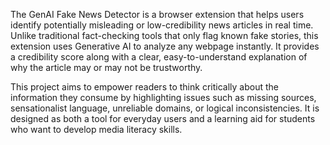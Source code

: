 The GenAI Fake News Detector is a browser extension that helps users identify potentially misleading or low-credibility news articles in real time. Unlike traditional fact-checking tools that only flag known fake stories, this extension uses Generative AI to analyze any webpage instantly. It provides a credibility score along with a clear, easy-to-understand explanation of why the article may or may not be trustworthy.

This project aims to empower readers to think critically about the information they consume by highlighting issues such as missing sources, sensationalist language, unreliable domains, or logical inconsistencies. It is designed as both a tool for everyday users and a learning aid for students who want to develop media literacy skills.
